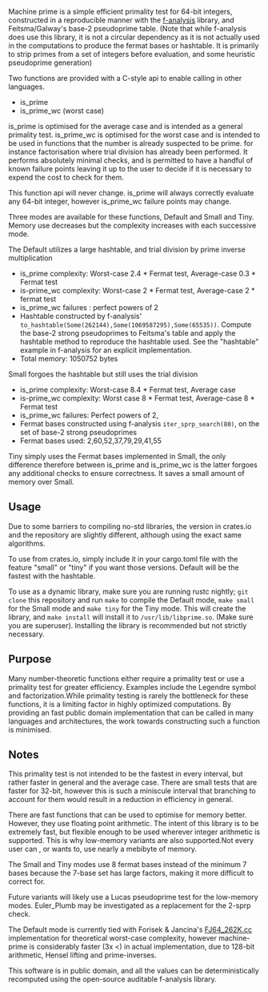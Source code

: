Machine prime is a simple efficient primality test for 64-bit integers, 
constructed in a reproducible manner with the [f-analysis](https://github.com/JASory/f-analysis) library, 
and Feitsma/Galway's base-2 pseudoprime table. (Note that while f-analysis does use this library, it is not a circular dependency as it is not actually used in the computations to produce the fermat bases or hashtable. It is primarily to strip primes from a set of integers before evaluation, and some heuristic pseudoprime generation)

Two functions are provided with a C-style api to enable calling in other languages.

- is_prime
- is_prime_wc (worst case)

is_prime is optimised for the average case and is intended as a general primality test. is_prime_wc is optimised for the worst case and is intended to be used in functions that the number is already suspected to be prime. for instance factorisation where trial division has already been performed. It performs absolutely minimal checks, and is permitted to have a handful of known failure points leaving it up to the user to decide if it is necessary to expend the cost to check for them.

This function api will never change. is_prime will always correctly evaluate any 64-bit integer, however is_prime_wc  failure points may change.

Three modes are available for these functions, Default and Small and Tiny. Memory use decreases but the complexity increases with each successive mode. 

The Default utilizes a large hashtable, and trial division by prime inverse multiplication

 - is_prime complexity: Worst-case 2.4 * Fermat test, Average-case 0.3 * Fermat test
 - is-prime_wc complexity: Worst-case 2 * Fermat test, Average-case 2 * fermat test
 - is_prime_wc failures : perfect powers of 2
 - Hashtable constructed by f-analysis' `to_hashtable(Some(262144),Some(1069587295),Some(65535))`. Compute the base-2 strong pseudoprimes to Feitsma's table 
   and apply the hashtable method to reproduce the hashtable used. See the "hashtable" example in f-analysis for an explicit implementation. 
 - Total memory: 1050752 bytes
 
Small forgoes the hashtable but still uses the trial division
  - is_prime complexity: Worst-case 8.4 * Fermat test, Average case 
  - is-prime_wc complexity: Worst case 8 * Fermat test, Average-case 8 * Fermat test
  - is_prime_wc failures: Perfect powers of 2, 
  - Fermat bases constructed using f-analysis `iter_sprp_search(80)`, on the set of base-2 strong pseudoprimes
  - Fermat bases used: 2,60,52,37,79,29,41,55

Tiny simply uses the Fermat bases implemented in Small, the only difference therefore between is_prime and is_prime_wc is the latter forgoes any additional checks to ensure correctness. It saves a small amount of memory over Small. 


## Usage
 Due to some barriers to compiling no-std libraries, the version in crates.io and the repository are slightly different, although using the exact same algorithms. 
 
 To use from crates.io, simply include it in your cargo.toml file with the feature "small" or "tiny" if you want those versions. Default will be the fastest with the hashtable.
 
 To use as a dynamic library, make sure you are running rustc nightly; `git clone` this repository and run `make` to compile the Default mode, `make small` for the Small mode and `make tiny` for the Tiny mode. This will create the library, and `make install` will install it to `/usr/lib/libprime.so`. (Make sure you are superuser). Installing the library is recommended but not strictly necessary. 

## Purpose
Many number-theoretic functions either require a primality test or use a primality test for greater efficiency. Examples include the Legendre symbol and factorization.While primality testing is rarely the bottleneck for these functions, it is a limiting factor in highly
optimized computations. By providing an fast public domain implementation that can be  called in many languages and architectures, 
the work towards constructing such a function is minimised.

## Notes
This primality test is not intended to be the fastest in every interval, but rather faster in general and the average case. There are small tests that are faster for 32-bit, however this is such a miniscule interval that branching to account for them would result in a reduction in efficiency in general. 

There are fast functions that can be used to optimise  for memory better. However, they use floating point arithmetic. The intent of this library is to be extremely fast, but flexible enough to be used wherever integer arithmetic is supported. This is why low-memory variants are also supported.Not every user can , or wants to, use nearly a mebibyte of memory.

The Small and Tiny modes use 8 fermat bases instead of the minimum 7 bases because the 7-base set has large factors, making it more difficult to correct for. 

Future variants will likely use a Lucas pseudoprime test for the low-memory modes. Euler_Plumb may be investigated as a replacement for the 2-sprp check. 

The Default mode is currently tied with Forisek & Jancina's [FJ64_262K.cc](https://people.ksp.sk/~misof/primes/FJ64_262K.cc) implementation for theoretical worst-case complexity, however machine-prime is considerably faster (3x <) in actual implementation, due to 128-bit arithmetic, Hensel lifting and prime-inverses.

This software is in public domain, and all the values can be deterministically recomputed using the open-source auditable f-analysis library.

